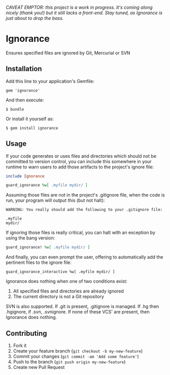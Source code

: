 *CAVEAT EMPTOR:*  _this project is a work in progress.  It's coming along
nicely (thank you!) but it still lacks a front-end.  Stay tuned, as Ignorance
is just about to drop the bass._

# Ignorance

Ensures specified files are ignored by Git, Mercurial or SVN

## Installation

Add this line to your application's Gemfile:

    gem 'ignorance'

And then execute:

    $ bundle

Or install it yourself as:

    $ gem install ignorance

## Usage

If your code generates or uses files and directories which should not
be committed to version control, you can include this somewhere in
your runtime to warn users to add those artifacts to the project's
ignore file:

```ruby
include Ignorance

guard_ignorance %w[ .myfile mydir/ ]
```

Assuming those files are not in the project's .gitignore file, when
the code is run, your program will output this (but not halt):

```
WARNING: You really should add the following to your .gitignore file:

.myfile
mydir/
```

If ignoring those files is really critical, you can halt with an exception
by using the bang version:

```ruby
guard_ignorance! %w[ .myfile mydir/ ]
```

And finally, you can even prompt the user, offering to automatically
add the pertinent files to the ignore file:

```
guard_ignorance_interactive %w[ .myfile mydir/ ]
```

Ignorance does nothing when one of two conditions exist:

1. All specified files and directories are already ignored
2. The current directory is not a Git repository

SVN is also supported.  If .git is present, .gitignore is managed.
If .hg then .hgignore, if .svn, .svnignore.  If none of these VCS'
are present, then Ignorance does nothing.

## Contributing

1. Fork it
2. Create your feature branch (`git checkout -b my-new-feature`)
3. Commit your changes (`git commit -am 'Add some feature'`)
4. Push to the branch (`git push origin my-new-feature`)
5. Create new Pull Request
